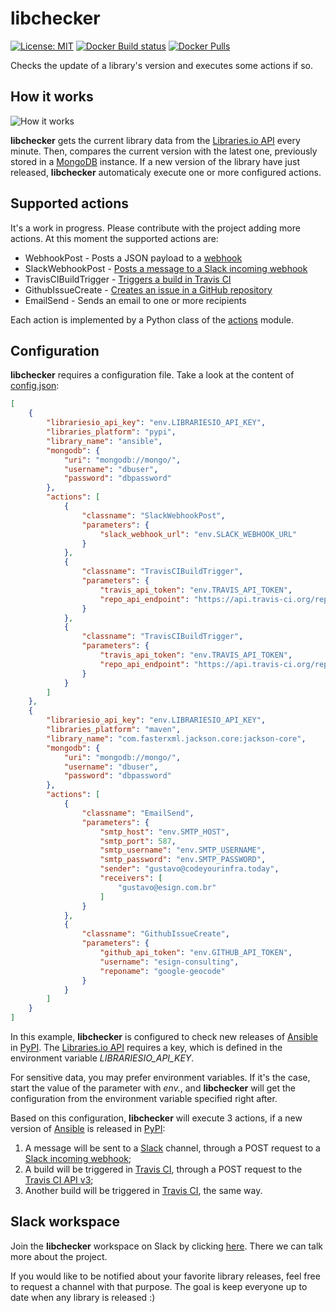 # libchecker

[![License: MIT](https://img.shields.io/badge/License-MIT-yellow.svg)](https://opensource.org/licenses/MIT) [![Docker Build status](https://img.shields.io/docker/build/codeyourinfra/libchecker.svg)](https://hub.docker.com/r/codeyourinfra/libchecker/builds) [![Docker Pulls](https://img.shields.io/docker/pulls/codeyourinfra/libchecker.svg)](https://hub.docker.com/r/codeyourinfra/libchecker)

Checks the update of a library's version and executes some actions if so.

## How it works

![How it works](http://codeyourinfra.today/wp-content/uploads/2018/11/libchecker-1.png)

**libchecker** gets the current library data from the [Libraries.io API](http://libraries.io/api) every minute. Then, compares the current version with the latest one, previously stored in a [MongoDB](https://www.mongodb.com) instance. If a new version of the library have just released, **libchecker** automaticaly execute one or more configured actions.

## Supported actions

It's a work in progress. Please contribute with the project adding more actions. At this moment the supported actions are:

- WebhookPost - Posts a JSON payload to a [webhook](https://en.wikipedia.org/wiki/Webhook)
- SlackWebhookPost - [Posts a message to a Slack incoming webhook](https://api.slack.com/incoming-webhooks)
- TravisCIBuildTrigger - [Triggers a build in Travis CI](https://docs.travis-ci.com/user/triggering-builds)
- GithubIssueCreate - [Creates an issue in a GitHub repository](https://developer.github.com/v3/issues/#create-an-issue)
- EmailSend - Sends an email to one or more recipients

Each action is implemented by a Python class of the [actions](actions.py) module.

## Configuration

**libchecker** requires a configuration file. Take a look at the content of [config.json](config.json):

```json
[
    {
        "librariesio_api_key": "env.LIBRARIESIO_API_KEY",
        "libraries_platform": "pypi",
        "library_name": "ansible",
        "mongodb": {
            "uri": "mongodb://mongo/",
            "username": "dbuser",
            "password": "dbpassword"
        },
        "actions": [
            {
                "classname": "SlackWebhookPost",
                "parameters": {
                    "slack_webhook_url": "env.SLACK_WEBHOOK_URL"
                }
            },
            {
                "classname": "TravisCIBuildTrigger",
                "parameters": {
                    "travis_api_token": "env.TRAVIS_API_TOKEN",
                    "repo_api_endpoint": "https://api.travis-ci.org/repo/codeyourinfra%2Fdocker/requests"
                }
            },
            {
                "classname": "TravisCIBuildTrigger",
                "parameters": {
                    "travis_api_token": "env.TRAVIS_API_TOKEN",
                    "repo_api_endpoint": "https://api.travis-ci.org/repo/codeyourinfra%2Fjava8/requests"
                }
            }
        ]
    },
    {
        "librariesio_api_key": "env.LIBRARIESIO_API_KEY",
        "libraries_platform": "maven",
        "library_name": "com.fasterxml.jackson.core:jackson-core",
        "mongodb": {
            "uri": "mongodb://mongo/",
            "username": "dbuser",
            "password": "dbpassword"
        },
        "actions": [
            {
                "classname": "EmailSend",
                "parameters": {
                    "smtp_host": "env.SMTP_HOST",
                    "smtp_port": 587,
                    "smtp_username": "env.SMTP_USERNAME",
                    "smtp_password": "env.SMTP_PASSWORD",
                    "sender": "gustavo@codeyourinfra.today",
                    "receivers": [
                        "gustavo@esign.com.br"
                    ]
                }
            },
            {
                "classname": "GithubIssueCreate",
                "parameters": {
                    "github_api_token": "env.GITHUB_API_TOKEN",
                    "username": "esign-consulting",
                    "reponame": "google-geocode"
                }
            }
        ]
    }
]
```

In this example, **libchecker** is configured to check new releases of [Ansible](https://www.ansible.com) in [PyPI](https://pypi.org). The [Libraries.io API](http://libraries.io/api) requires a key, which is defined in the environment variable *LIBRARIESIO_API_KEY*.

For sensitive data, you may prefer environment variables. If it's the case, start the value of the parameter with *env.*, and **libchecker** will get the configuration from the environment variable specified right after.

Based on this configuration, **libchecker** will execute 3 actions, if a new version of [Ansible](https://www.ansible.com) is released in [PyPI](https://pypi.org):

1. A message will be sent to a [Slack](https://slack.com) channel, through a POST request to a [Slack incoming webhook](https://api.slack.com/incoming-webhooks);
2. A build will be triggered in [Travis CI](https://travis-ci.org), through a POST request to the [Travis CI API v3](https://docs.travis-ci.com/user/developer/#api-v3);
3. Another build will be triggered in [Travis CI](https://travis-ci.org), the same way.

## Slack workspace

Join the **libchecker** workspace on Slack by clicking [here](https://join.slack.com/t/libchecker/shared_invite/enQtNDgxNTA1MDY4MDgwLWM0OWIxYTVhOTY5YWQ5YjdhMzY1MmRjMzlkZTQ4OGMzY2UyZDVjZTMzMDJkNzg3M2RiYjBjYTA3ZTk5YjI4YWM). There we can talk more about the project.

If you would like to be notified about your favorite library releases, feel free to request a channel with that purpose. The goal is keep everyone up to date when any library is released :)
